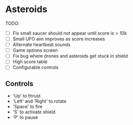 # Asteroids

TODO:
- [ ] Fix small saucer should not appear until score is > 10k
- [ ] Small UFO aim improves as score increases
- [ ] Alternate heartbeat sounds
- [ ] Game options screen
- [ ] Fix bug where drones and asteroids get stuck in shield
- [ ] High score table
- [ ] Configurable controls

## Controls

- 'Up' to thrust
- 'Left' and 'Right' to rotate
- 'Space' to fire
- 'S' to activate shield
- 'P' to pause

